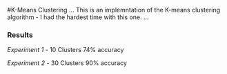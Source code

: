 #K-Means Clustering
...
This is an implemntation of the K-means clustering algorithm - I had the hardest time with this one.
...
### Results
*Experiment 1* - 10 Clusters
74% accuracy

*Experiment 2* - 30 Clusters
90% accuracy


